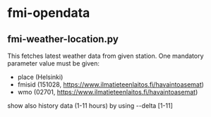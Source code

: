 # fmi-opendata

## fmi-weather-location.py
This fetches latest weather data from given station. One mandatory parameter value must be given:
* place (Helsinki)
* fmisid (151028, https://www.ilmatieteenlaitos.fi/havaintoasemat)
* wmo (02701, https://www.ilmatieteenlaitos.fi/havaintoasemat)

show also history data (1-11 hours) by using --delta [1-11]
